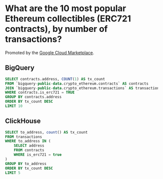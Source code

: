 # What are the 10 most popular Ethereum collectibles (ERC721 contracts), by number of transactions?

Promoted by the [Google Cloud Marketplace](https://console.cloud.google.com/marketplace/details/ethereum/crypto-ethereum-blockchain?project=clickhouse-cloud).

## BigQuery

```sql
SELECT contracts.address, COUNT(1) AS tx_count
FROM `bigquery-public-data.crypto_ethereum.contracts` AS contracts
JOIN `bigquery-public-data.crypto_ethereum.transactions` AS transactions ON (transactions.to_address = contracts.address)
WHERE contracts.is_erc721 = TRUE
GROUP BY contracts.address
ORDER BY tx_count DESC
LIMIT 10
```

## ClickHouse

```sql
SELECT to_address, count() AS tx_count
FROM transactions
WHERE to_address IN (
	SELECT address
	FROM contracts
	WHERE is_erc721 = true
)
GROUP BY to_address
ORDER BY tx_count DESC
LIMIT 5
```

